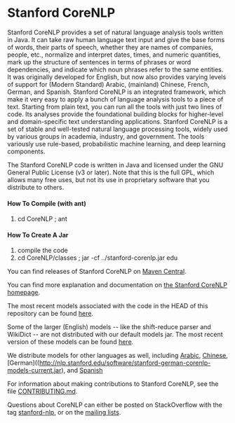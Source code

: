 Stanford CoreNLP
================

Stanford CoreNLP provides a set of natural language analysis tools written in Java. It can take raw human language text input and give the base forms of words, their parts of speech, whether they are names of companies, people, etc., normalize and interpret dates, times, and numeric quantities, mark up the structure of sentences in terms of phrases or word dependencies, and indicate which noun phrases refer to the same entities. It was originally developed for English, but now also provides varying levels of support for (Modern Standard) Arabic, (mainland) Chinese, French, German, and Spanish. Stanford CoreNLP is an integrated framework, which make it very easy to apply a bunch of language analysis tools to a piece of text. Starting from plain text, you can run all the tools with just two lines of code. Its analyses provide the foundational building blocks for higher-level and domain-specific text understanding applications. Stanford CoreNLP is a set of stable and well-tested natural language processing tools, widely used by various groups in academia, industry, and government. The tools variously use rule-based, probabilistic machine learning, and deep learning components.

The Stanford CoreNLP code is written in Java and licensed under the GNU General Public License (v3 or later). Note that this is the full GPL, which allows many free uses, but not its use in proprietary software that you distribute to others.

#### How To Compile (with ant)

1. cd CoreNLP ; ant

#### How To Create A Jar 

1. compile the code
2. cd CoreNLP/classes ; jar -cf ../stanford-corenlp.jar edu

You can find releases of Stanford CoreNLP on [Maven Central](http://search.maven.org/#browse%7C11864822).

You can find more explanation and documentation on [the Stanford CoreNLP homepage](http://nlp.stanford.edu/software/corenlp.shtml#Demo).

The most recent models associated with the code in the HEAD of this repository can be found [here](http://nlp.stanford.edu/software/stanford-corenlp-models-current.jar).

Some of the larger (English) models -- like the shift-reduce parser and WikiDict -- are not distributed with our default models jar. 
The most recent version of these models can be found [here](http://nlp.stanford.edu/software/stanford-english-corenlp-models-current.jar).

We distribute models for other languages as well, including [Arabic](http://nlp.stanford.edu/software/stanford-arabic-corenlp-models-current.jar),
[Chinese](http://nlp.stanford.edu/software/stanford-chinese-corenlp-models-current.jar), [German]((http://nlp.stanford.edu/software/stanford-german-corenlp-models-current.jar),
and [Spanish](stanford-spanish-corenlp-models-current.jar)

For information about making contributions to Stanford CoreNLP, see the file [CONTRIBUTING.md](CONTRIBUTING.md).

Questions about CoreNLP can either be posted on StackOverflow with the tag [stanford-nlp](http://stackoverflow.com/questions/tagged/stanford-nlp), 
  or on the [mailing lists](http://nlp.stanford.edu/software/corenlp.shtml#Mail).
